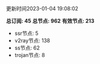 更新时间2023-01-04 19:08:02

**总订阅: 45**
**总节点: 962**
**有效节点: 213**
- ssr节点: 5
- v2ray节点: 138
- ss节点: 62
- trojan节点: 8
